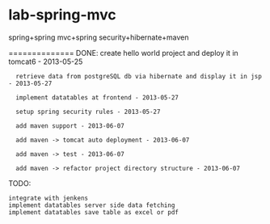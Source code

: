 lab-spring-mvc
==============

spring+spring mvc+spring security+hibernate+maven

==============
DONE:
      create hello world project and deploy it in tomcat6 - 2013-05-25

      retrieve data from postgreSQL db via hibernate and display it in jsp - 2013-05-27

      implement datatables at frontend - 2013-05-27

      setup spring security rules - 2013-05-27

      add maven support - 2013-06-07

      add maven -> tomcat auto deployment - 2013-06-07

      add maven -> test - 2013-06-07

      add maven -> refactor project directory structure - 2013-06-07

TODO:

    integrate with jenkens
    implement datatables server side data fetching
    implement datatables save table as excel or pdf




